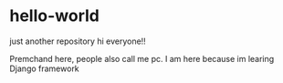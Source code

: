 # hello-world
just another repository
 hi everyone!! 
 
 Premchand here, people also call me pc. I am here because im learing Django framework
